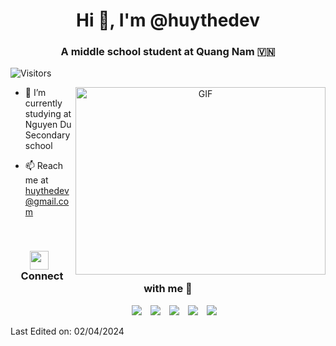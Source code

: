 <h1 align="center">Hi 👋, I'm @huythedev</a></h1>
<h3 align="center">A middle school student at Quang Nam &#127483;&#127475</h3>

![Visitors](https://api.visitorbadge.io/api/visitors?path=huythedev%2Fhuythedev&label=Visitors&countColor=%23263759)

<a target="_blank" align="center">
  <img align="right" top="500" height="300" width="400" alt="GIF" src="https://media.giphy.com/media/SWoSkN6DxTszqIKEqv/giphy.gif">
</a>

- 🔭 I’m currently studying at Nguyen Du Secondary school

- 📫 Reach me at [huythedev@gmail.com](mailto:huythedev@gmail.com)
<br/>
<h3 align="center" > <img src="https://media.giphy.com/media/iY8CRBdQXODJSCERIr/giphy.gif" width="30" height="30" style="margin-right: 10px;">Connect with me 🤝 </h3>

<p align="center">

 <div align="center"  class="icons-social" style="margin-left: 10px;">
        <a style="margin-left: 10px;" target="_blank" href="https://github.com/huythedev">
		<img src="https://img.icons8.com/doodle/40/000000/github--v1.png"></a>
	<a style="margin-left: 10px;" target="_blank" href="https://stackoverflow.com/users/22808771/huythedev?tab=profile">
		<img src="https://img.icons8.com/external-tal-revivo-color-tal-revivo/40/000000/external-stack-overflow-is-a-question-and-answer-site-for-professional-logo-color-tal-revivo.png"></a>
        <a style="margin-left: 10px;" target="_blank" href="https://instagram.com/huythedev">
		<img src="https://img.icons8.com/doodle/40/000000/instagram-new--v2.png"></a>
	<a style="margin-left: 10px;" target="_blank" href="https://twitter.com/huythedev">
		<img src="https://img.icons8.com/doodle/1x/twitter-squared--v2.png" ></a>
	<a style="margin-left: 10px;" target="_blank" href="https://facebook.com/huythedev">
		<img src="https://img.icons8.com/doodle/48/facebook-new.png" ></a>
      </div>

</p>

Last Edited on: 02/04/2024

